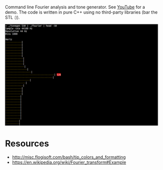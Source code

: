 Command line Fourier analysis and tone generator. See
[YouTube](https://www.youtube.com/watch?v=hwsOKpBg6zo) for a demo. The code is
written in pure C++ using no third-party libraries (bar the STL :)). 

![](resources/fourier.png)

# Resources
* http://misc.flogisoft.com/bash/tip_colors_and_formatting
* https://en.wikipedia.org/wiki/Fourier_transform#Example
